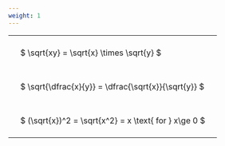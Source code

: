 ```yaml
---
weight: 1
---
```


<style type="text/css">
#T_13f5e th.col_heading {
  text-align: left;
  font-size: 1em;
}
#T_13f5e td {
  text-align: left;
  font-size: 1em;
  padding: 1.5em;
}
</style>
<table id="T_13f5e">
  <thead>
  </thead>
  <tbody>
    <tr>
      <td id="T_13f5e_row0_col0" class="data row0 col0" >$ \sqrt{xy} = \sqrt{x} \times \sqrt{y} $</td>
    </tr>
    <tr>
      <td id="T_13f5e_row1_col0" class="data row1 col0" >$ \sqrt{\dfrac{x}{y}} = \dfrac{\sqrt{x}}{\sqrt{y}} $</td>
    </tr>
    <tr>
      <td id="T_13f5e_row2_col0" class="data row2 col0" >$ (\sqrt{x})^2 = \sqrt{x^2} = x \text{ for } x\ge 0 $</td>
    </tr>
  </tbody>
</table>
